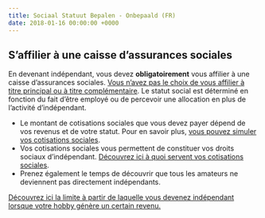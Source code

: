 ```yaml
---
title: Sociaal Statuut Bepalen - Onbepaald (FR)
date: 2018-01-16 00:00:00 +0000
---
```

## S’affilier à une caisse d’assurances sociales

En devenant indépendant, vous devez **obligatoirement** vous affilier à une caisse d’assurances sociales. [Vous n’avez pas le choix de vous affilier à titre principal ou à titre complémentaire](https://www.xerius.be/fr/independants/demarrez-votre-entreprise/activite-principale-ou-complementaire). Le statut social est déterminé en fonction du fait d’être employé ou de percevoir une allocation en plus de l’activité d’indépendant.

* Le montant de cotisations sociales que vous devez      payer dépend de vos revenus et de votre statut. Pour en savoir plus, [vous pouvez simuler vos cotisations sociales](https://www.xerius.be/fr/independants/assurances-sociales/calculez-cotisations-sociales).
* Vos cotisations sociales vous permettent de      constituer vos droits sociaux d’indépendant. [Découvrez ici à quoi servent vos cotisations      sociales](http://blog.xerius.be/independants/a-quoi-servent-vos-cotisations-sociales).
* Prenez également le temps de découvrir que tous      les amateurs ne deviennent pas directement indépendants.

[Découvrez ici la limite à partir de laquelle vous devenez indépendant lorsque votre hobby génère un certain revenu.](https://www.xerius.be/blog/bijverdienen-met-je-hobby-wanneer-ben-je-zelfstandige)
